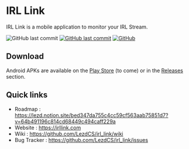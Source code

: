 # IRL Link

IRL Link is a mobile application to monitor your IRL Stream.

![GitHub last commit](https://img.shields.io/github/last-commit/lezdcs/irl_link)
[![GitHub last commit](https://img.shields.io/badge/style-effective%20dart-%230879ba)](https://dart.dev/guides/language/effective-dart)
[![GitHub](https://img.shields.io/github/license/lezdcs/irl_link?color=%238442f5)](https://choosealicense.com/licenses/gpl-3.0/)

## Download
Android APKs are available on the [Play Store]() (to come) or in the [Releases](https://github.com/LezdCS/irl_link/releases) section.

## Quick links
- Roadmap : https://lezd.notion.site/bed347da755c4cc59cf563aab75851d7?v=64b491196c814cd68449c494caff229a
- Website : https://irllink.com
- Wiki : https://github.com/LezdCS/irl_link/wiki
- Bug Tracker : https://github.com/LezdCS/irl_link/issues
